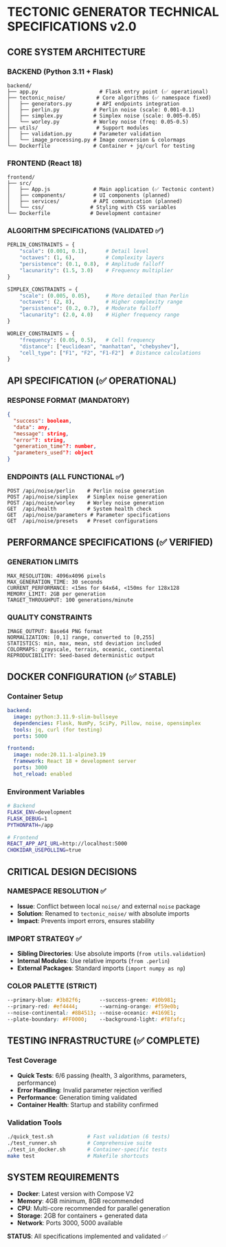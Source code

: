 # TECTONIC GENERATOR TECHNICAL SPECIFICATIONS v2.0

## CORE SYSTEM ARCHITECTURE

### BACKEND (Python 3.11 + Flask)
```
backend/
├── app.py                    # Flask entry point (✅ operational)
├── tectonic_noise/          # Core algorithms (✅ namespace fixed)
│   ├── generators.py        # API endpoints integration
│   ├── perlin.py           # Perlin noise (scale: 0.001-0.1)
│   ├── simplex.py          # Simplex noise (scale: 0.005-0.05)  
│   └── worley.py           # Worley noise (freq: 0.05-0.5)
├── utils/                   # Support modules
│   ├── validation.py       # Parameter validation
│   └── image_processing.py # Image conversion & colormaps
└── Dockerfile              # Container + jq/curl for testing
```

### FRONTEND (React 18)
```
frontend/
├── src/
│   ├── App.js              # Main application (✅ Tectonic content)
│   ├── components/         # UI components (planned)
│   ├── services/           # API communication (planned)
│   └── css/               # Styling with CSS variables
└── Dockerfile             # Development container
```

### ALGORITHM SPECIFICATIONS (VALIDATED ✅)
```python
PERLIN_CONSTRAINTS = {
    "scale": (0.001, 0.1),      # Detail level
    "octaves": (1, 6),          # Complexity layers  
    "persistence": (0.1, 0.8),  # Amplitude falloff
    "lacunarity": (1.5, 3.0)    # Frequency multiplier
}

SIMPLEX_CONSTRAINTS = {
    "scale": (0.005, 0.05),     # More detailed than Perlin
    "octaves": (2, 8),          # Higher complexity range
    "persistence": (0.2, 0.7),  # Moderate falloff
    "lacunarity": (2.0, 4.0)    # Higher frequency range  
}

WORLEY_CONSTRAINTS = {
    "frequency": (0.05, 0.5),   # Cell frequency
    "distance": ["euclidean", "manhattan", "chebyshev"],
    "cell_type": ["F1", "F2", "F1-F2"]  # Distance calculations
}
```

## API SPECIFICATION (✅ OPERATIONAL)

### RESPONSE FORMAT (MANDATORY)
```json
{
  "success": boolean,
  "data": any,
  "message": string,
  "error"?: string,
  "generation_time"?: number,
  "parameters_used"?: object
}
```

### ENDPOINTS (ALL FUNCTIONAL ✅)
```
POST /api/noise/perlin    # Perlin noise generation
POST /api/noise/simplex   # Simplex noise generation  
POST /api/noise/worley    # Worley noise generation
GET  /api/health          # System health check
GET  /api/noise/parameters # Parameter specifications
GET  /api/noise/presets   # Preset configurations
```

## PERFORMANCE SPECIFICATIONS (✅ VERIFIED)

### GENERATION LIMITS
```
MAX_RESOLUTION: 4096x4096 pixels
MAX_GENERATION_TIME: 30 seconds
CURRENT_PERFORMANCE: <15ms for 64x64, <150ms for 128x128
MEMORY_LIMIT: 2GB per generation
TARGET_THROUGHPUT: 100 generations/minute
```

### QUALITY CONSTRAINTS
```
IMAGE_OUTPUT: Base64 PNG format
NORMALIZATION: [0,1] range, converted to [0,255]
STATISTICS: min, max, mean, std deviation included
COLORMAPS: grayscale, terrain, oceanic, continental
REPRODUCIBILITY: Seed-based deterministic output
```

## DOCKER CONFIGURATION (✅ STABLE)

### Container Setup
```yaml
backend:
  image: python:3.11.9-slim-bullseye
  dependencies: Flask, NumPy, SciPy, Pillow, noise, opensimplex
  tools: jq, curl (for testing)
  ports: 5000

frontend:  
  image: node:20.11.1-alpine3.19
  framework: React 18 + development server
  ports: 3000
  hot_reload: enabled
```

### Environment Variables
```bash
# Backend
FLASK_ENV=development
FLASK_DEBUG=1
PYTHONPATH=/app

# Frontend  
REACT_APP_API_URL=http://localhost:5000
CHOKIDAR_USEPOLLING=true
```

## CRITICAL DESIGN DECISIONS

### NAMESPACE RESOLUTION ✅
- **Issue**: Conflict between local `noise/` and external `noise` package
- **Solution**: Renamed to `tectonic_noise/` with absolute imports
- **Impact**: Prevents import errors, ensures stability

### IMPORT STRATEGY ✅
- **Sibling Directories**: Use absolute imports (`from utils.validation`)
- **Internal Modules**: Use relative imports (`from .perlin`)
- **External Packages**: Standard imports (`import numpy as np`)

### COLOR PALETTE (STRICT)
```css
--primary-blue: #3b82f6;      --success-green: #10b981;
--primary-red: #ef4444;       --warning-orange: #f59e0b;  
--noise-continental: #8B4513; --noise-oceanic: #4169E1;
--plate-boundary: #FF0000;    --background-light: #f8fafc;
```

## TESTING INFRASTRUCTURE (✅ COMPLETE)

### Test Coverage
- **Quick Tests**: 6/6 passing (health, 3 algorithms, parameters, performance)
- **Error Handling**: Invalid parameter rejection verified
- **Performance**: Generation timing validated
- **Container Health**: Startup and stability confirmed

### Validation Tools
```bash
./quick_test.sh           # Fast validation (6 tests)
./test_runner.sh          # Comprehensive suite  
./test_in_docker.sh       # Container-specific tests
make test                 # Makefile shortcuts
```

## SYSTEM REQUIREMENTS
- **Docker**: Latest version with Compose V2
- **Memory**: 4GB minimum, 8GB recommended
- **CPU**: Multi-core recommended for parallel generation
- **Storage**: 2GB for containers + generated data
- **Network**: Ports 3000, 5000 available

**STATUS**: All specifications implemented and validated ✅